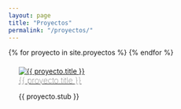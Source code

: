 ```yaml
---
layout: page
title: "Proyectos"
permalink: "/proyectos/"
---
```

<style>
* {
  box-sizing: border-box;
}

.column {
  float: left;
  width: 50%;
  padding: 1.3rem;
  margin-bottom:.5rem;
}

.projects-list {
	margin:0 !important;
	padding:0 !important;
	list-style-type:none;
}

.row:after {
  content: "";
  display: table;
  clear: both;
}

.column a img {
	opacity:1;
}

.column a:hover img {
	opacity:0.5;
}

.page-title {
	display:none;
}

@media screen and (max-width: 600px) {
  .column {
    width: 100%;
  }
}
</style>

<ul class="row projects-list">
{% for proyecto in site.proyectos %}
    <li class="column">
	  <a href="{{ proyecto.url }}"><img src="{{ proyecto.thumb }}" alt="{{ proyecto.title }}" /></a>
	  <h3 style="margin:0;font-weight:100 !important;">
	   <a href="{{ proyecto.url }}" class="post-link">{{ proyecto.title }}</a>
	  </h3>
	  <p>{{ proyecto.stub }}</p>
  </li>
{% endfor %}
</ul> 